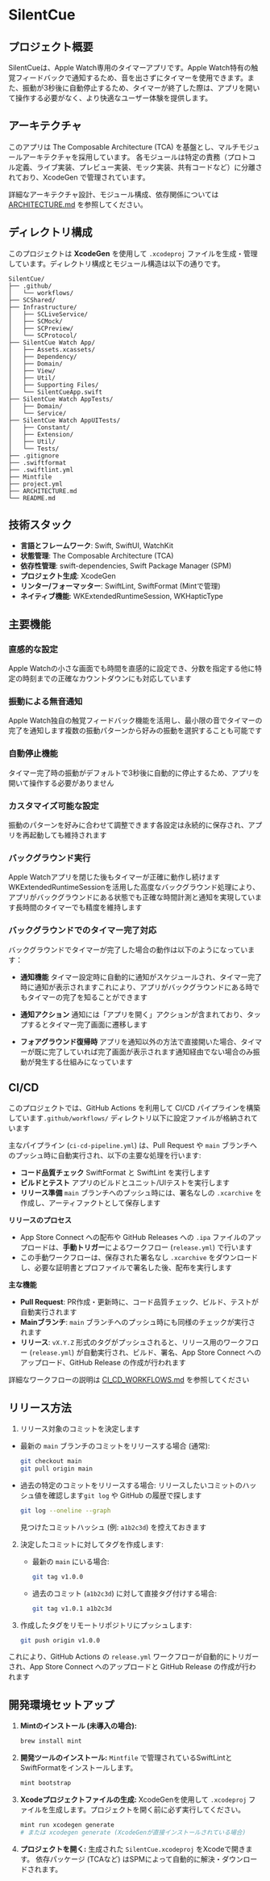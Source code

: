 # SilentCue

## プロジェクト概要

SilentCueは、Apple Watch専用のタイマーアプリです。Apple Watch特有の触覚フィードバックで通知するため、音を出さずにタイマーを使用できます。また、振動が3秒後に自動停止するため、タイマーが終了した際は、アプリを開いて操作する必要がなく、より快適なユーザー体験を提供します。

## アーキテクチャ

このアプリは The Composable Architecture (TCA) を基盤とし、マルチモジュールアーキテクチャを採用しています。
各モジュールは特定の責務（プロトコル定義、ライブ実装、プレビュー実装、モック実装、共有コードなど）に分離されており、XcodeGen で管理されています。

詳細なアーキテクチャ設計、モジュール構成、依存関係については [ARCHITECTURE.md](./ARCHITECTURE.md) を参照してください。

## ディレクトリ構成

このプロジェクトは **XcodeGen** を使用して `.xcodeproj` ファイルを生成・管理しています。ディレクトリ構成とモジュール構造は以下の通りです。

```plaintext
SilentCue/
├── .github/
│   └── workflows/
├── SCShared/
├── Infrastructure/
│   ├── SCLiveService/
│   ├── SCMock/
│   ├── SCPreview/
│   └── SCProtocol/
├── SilentCue Watch App/
│   ├── Assets.xcassets/
│   ├── Dependency/
│   ├── Domain/
│   ├── View/
│   ├── Util/
│   ├── Supporting Files/
│   └── SilentCueApp.swift
├── SilentCue Watch AppTests/
│   ├── Domain/
│   └── Service/
├── SilentCue Watch AppUITests/
│   ├── Constant/
│   ├── Extension/
│   ├── Util/
│   └── Tests/
├── .gitignore
├── .swiftformat
├── .swiftlint.yml
├── Mintfile
├── project.yml
├── ARCHITECTURE.md
└── README.md
```

## 技術スタック

- **言語とフレームワーク**: Swift, SwiftUI, WatchKit
- **状態管理**: The Composable Architecture (TCA)
- **依存性管理**: swift-dependencies, Swift Package Manager (SPM)
- **プロジェクト生成**: XcodeGen
- **リンター/フォーマッター**: SwiftLint, SwiftFormat (Mintで管理)
- **ネイティブ機能**: WKExtendedRuntimeSession, WKHapticType

## 主要機能

### 直感的な設定
Apple Watchの小さな画面でも時間を直感的に設定でき、分数を指定する他に特定の時刻までの正確なカウントダウンにも対応しています

### 振動による無音通知
Apple Watch独自の触覚フィードバック機能を活用し、最小限の音でタイマーの完了を通知します複数の振動パターンから好みの振動を選択することも可能です

### 自動停止機能
タイマー完了時の振動がデフォルトで3秒後に自動的に停止するため、アプリを開いて操作する必要がありません

### カスタマイズ可能な設定
振動のパターンを好みに合わせて調整できます各設定は永続的に保存され、アプリを再起動しても維持されます

### バックグラウンド実行
Apple Watchアプリを閉じた後もタイマーが正確に動作し続けますWKExtendedRuntimeSessionを活用した高度なバックグラウンド処理により、アプリがバックグラウンドにある状態でも正確な時間計測と通知を実現しています長時間のタイマーでも精度を維持します

### バックグラウンドでのタイマー完了対応
バックグラウンドでタイマーが完了した場合の動作は以下のようになっています：

- **通知機能** タイマー設定時に自動的に通知がスケジュールされ、タイマー完了時に通知が表示されますこれにより、アプリがバックグラウンドにある時でもタイマーの完了を知ることができます

- **通知アクション** 通知には「アプリを開く」アクションが含まれており、タップするとタイマー完了画面に遷移します

- **フォアグラウンド復帰時** アプリを通知以外の方法で直接開いた場合、タイマーが既に完了していれば完了画面が表示されます通知経由でない場合のみ振動が発生する仕組みになっています

## CI/CD

このプロジェクトでは、GitHub Actions を利用して CI/CD パイプラインを構築しています`.github/workflows/` ディレクトリ以下に設定ファイルが格納されています

主なパイプライン (`ci-cd-pipeline.yml`) は、Pull Request や `main` ブランチへのプッシュ時に自動実行され、以下の主要な処理を行います:
- **コード品質チェック** SwiftFormat と SwiftLint を実行します
- **ビルドとテスト** アプリのビルドとユニット/UIテストを実行します
- **リリース準備** `main` ブランチへのプッシュ時には、署名なしの `.xcarchive` を作成し、アーティファクトとして保存します

**リリースのプロセス**
- App Store Connect への配布や GitHub Releases への `.ipa` ファイルのアップロードは、**手動トリガー**によるワークフロー (`release.yml`) で行います
- この手動ワークフローは、保存された署名なし `.xcarchive` をダウンロードし、必要な証明書とプロファイルで署名した後、配布を実行します

**主な機能**
- **Pull Request**: PR作成・更新時に、コード品質チェック、ビルド、テストが自動実行されます
- **Mainブランチ**: `main` ブランチへのプッシュ時にも同様のチェックが実行されます
- **リリース**: `vX.Y.Z` 形式のタグがプッシュされると、リリース用のワークフロー (`release.yml`) が自動実行され、ビルド、署名、App Store Connect へのアップロード、GitHub Release の作成が行われます

詳細なワークフローの説明は [CI_CD_WORKFLOWS.md](./.github/CI_CD_WORKFLOWS.md) を参照してください

## リリース方法

1.  リリース対象のコミットを決定します
   - 最新の `main` ブランチのコミットをリリースする場合 (通常):
     ```bash
     git checkout main
     git pull origin main
     ```
   - 過去の特定のコミットをリリースする場合:
     リリースしたいコミットのハッシュ値を確認します`git log` や GitHub の履歴で探します
     ```bash
     git log --oneline --graph
     ```
     見つけたコミットハッシュ (例: `a1b2c3d`) を控えておきます

2. 決定したコミットに対してタグを作成します:
   - 最新の `main` にいる場合:
     ```bash
     git tag v1.0.0
     ```
   - 過去のコミット (`a1b2c3d`) に対して直接タグ付けする場合:
     ```bash
     git tag v1.0.1 a1b2c3d
     ```

3. 作成したタグをリモートリポジトリにプッシュします:
     ```bash
     git push origin v1.0.0
     ```
これにより、GitHub Actions の `release.yml` ワークフローが自動的にトリガーされ、App Store Connect へのアップロードと GitHub Release の作成が行われます

## 開発環境セットアップ

1.  **Mintのインストール (未導入の場合):**
    ```bash
    brew install mint
    ```
2.  **開発ツールのインストール:**
    `Mintfile` で管理されているSwiftLintとSwiftFormatをインストールします。
    ```bash
    mint bootstrap
    ```
3.  **Xcodeプロジェクトファイルの生成:**
    XcodeGenを使用して `.xcodeproj` ファイルを生成します。プロジェクトを開く前に必ず実行してください。
    ```bash
    mint run xcodegen generate
    # または xcodegen generate (XcodeGenが直接インストールされている場合)
    ```
4.  **プロジェクトを開く:** 生成された `SilentCue.xcodeproj` をXcodeで開きます。
    依存パッケージ (TCAなど) はSPMによって自動的に解決・ダウンロードされます。
